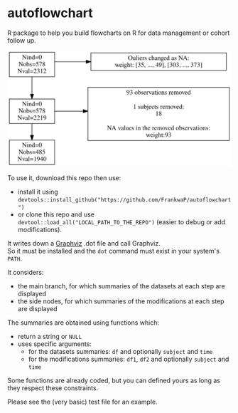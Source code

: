# autoflowchart
R package to help you build flowcharts on R for data management or cohort follow up.

![](/tests/testthat/test-flowchart.svg)

To use it, download this repo then use: 
- install it using `devtools::install_github("https://github.com/FrankwaP/autoflowchart")`
- or clone this repo and use `devtool::load_all("LOCAL_PATH_TO_THE_REPO")` (easier to debug or add modifications).

It writes down a [Graphviz](https://graphviz.org/) .dot file and call Graphviz.  
So it must be installed and the `dot` command must exist in your system's `PATH`.

It considers:
 - the main branch, for which summaries of the datasets at each step are displayed
 - the side nodes, for which summaries of the modifications at each step are displayed
 
The summaries are obtained using functions which:
 - return a string or `NULL`
 - uses specific arguments:
   - for the datasets summaries: `df` and optionally `subject` and `time`
   - for the modifications summaries: `df1`, `df2` and optionally `subject` and `time`

Some functions are already coded, but you can defined yours as long as they respect these constraints.

Please see the (very basic) test file for an example.
